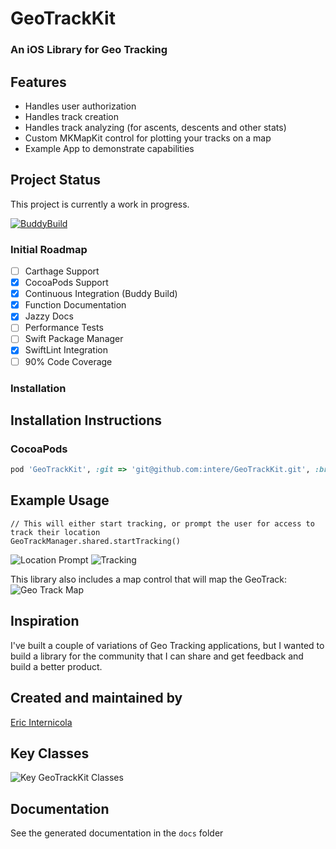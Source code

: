# GeoTrackKit
### An iOS Library for Geo Tracking

## Features
- Handles user authorization
- Handles track creation
- Handles track analyzing (for ascents, descents and other stats)
- Custom MKMapKit control for plotting your tracks on a map
- Example App to demonstrate capabilities

## Project Status
This project is currently a work in progress.

[![BuddyBuild](https://dashboard.buddybuild.com/api/statusImage?appID=58a5d9cf4d78ba0100bda868&branch=feature/BuildingBlocks&build=latest)](https://dashboard.buddybuild.com/apps/58a5d9cf4d78ba0100bda868/build/latest?branch=feature/BuildingBlocks)

### Initial Roadmap
- [ ] Carthage Support
- [x] CocoaPods Support
- [x] Continuous Integration (Buddy Build)
- [x] Function Documentation
- [x] Jazzy Docs
- [ ] Performance Tests
- [ ] Swift Package Manager
- [x] SwiftLint Integration
- [ ] 90% Code Coverage

### Installation

## Installation Instructions

### CocoaPods
```ruby
pod 'GeoTrackKit', :git => 'git@github.com:intere/GeoTrackKit.git', :branch => 'master'
```

## Example Usage

```
// This will either start tracking, or prompt the user for access to track their location
GeoTrackManager.shared.startTracking()
```
<img alt="Location Prompt" src="screenshots/LocationTrackingPrompt.png">
<img alt="Tracking" src="screenshots/Usage.png">

This library also includes a map control that will map the GeoTrack:
<img alt="Geo Track Map" src="screenshots/Mapping.png">

## Inspiration
I've built a couple of variations of Geo Tracking applications, but I wanted to build a library for the community that I can share and get feedback and build a better product.

## Created and maintained by
[Eric Internicola](http://intere.github.io)


## Key Classes
<img alt="Key GeoTrackKit Classes" src="screenshots/GeoTrackKitClasses.png">

## Documentation
See the generated documentation in the `docs` folder
